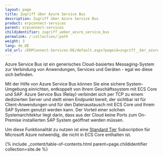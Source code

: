 ```yaml
---
layout: page
title: Zugriff über Azure Service Bus
description: Zugriff über Azure Service Bus
product: erpconnect-services
parent: erpconnect-services
childidentifier: zugriff_ueber_azure_service_bus
permalink: /:collection/:path
weight: 3
lang: de_DE
old_url: /ERPConnect-Services-DE/default.aspx?pageid=zugriff__ber_azure_service_bus
---
```


Azure Service Bus ist ein generisches Cloud-basiertes Messaging-System zur Verbindung von Anwendungen, Services und Geräten - egal wo diese sich befinden. 

Mit der Hilfe von Azure Service Bus können Sie eine sichere System-Umgebung einrichten, entkoppelt von Ihrem Geschäftssystem mit ECS Core und SAP. Azure Service Bus (Relay) verbindet sich per TCP zu einem dedizierten Server und stellt einen Endpunkt bereit, der sichtbar ist für Client-Anwendungen und für den Datenaustausch mit ECS Core und Ihrem SAP System genutzt werden kann. 
Der Vorteil einer solchen Systemarchitektur liegt darin, dass aus der Cloud keine Ports zum On-Premise installierten SAP System geöffnet werden müssen. 

Um diese Funktionalität zu nutzen ist eine [Standard Tier](https://azure.microsoft.com/de-de/pricing/details/service-bus/) Subscription für Microsoft Azure notwendig, die nicht in ECS Core enthalten ist. 

{% include _content/table-of-contents.html parent=page.childidentifier collection=site.de %}